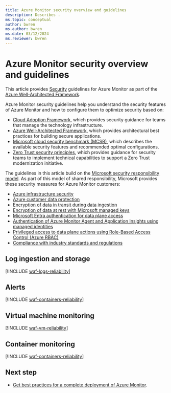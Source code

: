 ```yaml
---
title: Azure Monitor security overview and guidelines
description: Describes .
ms.topic: conceptual
author: bwren
ms.author: bwren
ms.date: 03/12/2024
ms.reviewer: bwren
---
```


# Azure Monitor security overview and guidelines 

This article provides [Security](/azure/architecture/framework/security/) guidelines for Azure Monitor as part of the [Azure Well-Architected Framework](/azure/architecture/framework/). 

Azure Monitor security guidelines help you understand the security features of Azure Monitor and how to configure them to optimize security based on: 

- [Cloud Adoption Framework](/azure/cloud-adoption-framework/secure/overview), which provides security guidance for teams that manage the technology infrastructure.
- [Azure Well-Architected Framework](/azure/architecture/framework/), which provides architectural best practices for building secure applications.
- [Microsoft cloud security benchmark (MCSB)](/security/benchmark/azure/overview), which describes the available security features and recommended optimal configurations. 
- [Zero Trust security principles](/security/zero-trust/zero-trust-overview), which provides guidance for security teams to implement technical capabilities to support a Zero Trust modernization initiative.

The guidelines in this article build on the [Microsoft security responsibility model](/azure/security/fundamentals/shared-responsibility). As part of this model of shared responsibility, Microsoft provides these security measures for Azure Monitor customers:

- [Azure infrastructure security](/azure/security/fundamentals/infrastructure)
- [Azure customer data protection](/azure/security/fundamentals/protection-customer-data)
- [Encryption of data in transit during data ingestion](/azure/security/fundamentals/double-encryption#data-in-transit)
- [Encryption of data at rest with Microsoft managed keys](/azure/security/fundamentals/encryption-atrest#encryption-at-rest-in-microsoft-cloud-services)
- [Microsoft Entra authentication for data plane access](/azure/azure-monitor/app/azure-ad-authentication)
- [Authentication of Azure Monitor Agent and Application Insights using managed identities](/entra/identity/managed-identities-azure-resources/overview)
- [Privileged access to data plane actions using Role-Based Access Control (Azure RBAC)](/azure/role-based-access-control/overview)
- [Compliance with industry standards and regulations](/azure/compliance/offerings)


## Log ingestion and storage

[!INCLUDE [waf-logs-reliability](includes/waf-logs-security.md)]

## Alerts

[!INCLUDE [waf-containers-reliability](includes/waf-alerts-security.md)]

## Virtual machine monitoring

[!INCLUDE [waf-vm-reliability](includes/waf-vm-security.md)]

## Container monitoring

[!INCLUDE [waf-containers-reliability](includes/waf-containers-security.md)]

## Next step

- [Get best practices for a complete deployment of Azure Monitor](best-practices.md).

